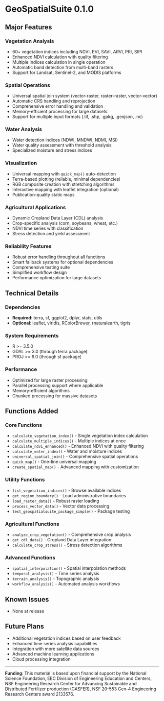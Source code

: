 # GeoSpatialSuite 0.1.0

## Major Features

### Vegetation Analysis
- 60+ vegetation indices including NDVI, EVI, SAVI, ARVI, PRI, SIPI
- Enhanced NDVI calculation with quality filtering
- Multiple indices calculation in single operation
- Automatic band detection from multi-band rasters
- Support for Landsat, Sentinel-2, and MODIS platforms

### Spatial Operations
- Universal spatial join system (vector-raster, raster-raster, vector-vector)
- Automatic CRS handling and reprojection
- Comprehensive error handling and validation
- Memory-efficient processing for large datasets
- Support for multiple input formats (.tif, .shp, .gpkg, .geojson, .nc)

### Water Analysis
- Water detection indices (NDWI, MNDWI, NDMI, MSI)
- Water quality assessment with threshold analysis
- Specialized moisture and stress indices

### Visualization
- Universal mapping with `quick_map()` auto-detection
- Terra-based plotting (reliable, minimal dependencies)
- RGB composite creation with stretching algorithms
- Interactive mapping with leaflet integration (optional)
- Publication-quality static maps

### Agricultural Applications
- Dynamic Cropland Data Layer (CDL) analysis
- Crop-specific analysis (corn, soybeans, wheat, etc.)
- NDVI time series with classification
- Stress detection and yield assessment

### Reliability Features
- Robust error handling throughout all functions
- Smart fallback systems for optional dependencies
- Comprehensive testing suite
- Simplified workflow design
- Performance optimization for large datasets

## Technical Details

### Dependencies
- **Required**: terra, sf, ggplot2, dplyr, stats, utils
- **Optional**: leaflet, viridis, RColorBrewer, rnaturalearth, tigris

### System Requirements
- R >= 3.5.0
- GDAL >= 3.0 (through terra package)
- PROJ >= 6.0 (through sf package)

### Performance
- Optimized for large raster processing
- Parallel processing support where applicable
- Memory-efficient algorithms
- Chunked processing for massive datasets

## Functions Added

### Core Functions
- `calculate_vegetation_index()` - Single vegetation index calculation
- `calculate_multiple_indices()` - Multiple indices at once
- `calculate_ndvi_enhanced()` - Enhanced NDVI with quality filtering
- `calculate_water_index()` - Water and moisture indices
- `universal_spatial_join()` - Comprehensive spatial operations
- `quick_map()` - One-line universal mapping
- `create_spatial_map()` - Advanced mapping with customization

### Utility Functions
- `list_vegetation_indices()` - Browse available indices
- `get_region_boundary()` - Load administrative boundaries
- `load_raster_data()` - Robust raster loading
- `process_vector_data()` - Vector data processing
- `test_geospatialsuite_package_simple()` - Package testing

### Agricultural Functions
- `analyze_crop_vegetation()` - Comprehensive crop analysis
- `get_cdl_data()` - Cropland Data Layer integration
- `calculate_crop_stress()` - Stress detection algorithms

### Advanced Functions
- `spatial_interpolation()` - Spatial interpolation methods
- `temporal_analysis()` - Time series analysis
- `terrain_analysis()` - Topographic analysis
- `workflow_analysis()` - Automated analysis workflows

## Known Issues
- None at release

## Future Plans
- Additional vegetation indices based on user feedback
- Enhanced time series analysis capabilities
- Integration with more satellite data sources
- Advanced machine learning applications
- Cloud processing integration

---

**Funding**: This material is based upon financial support by the National Science Foundation, EEC Division of Engineering Education and Centers, NSF Engineering Research Center for Advancing Sustainable and Distributed Fertilizer production (CASFER), NSF 20-553 Gen-4 Engineering Research Centers award 2133576.
